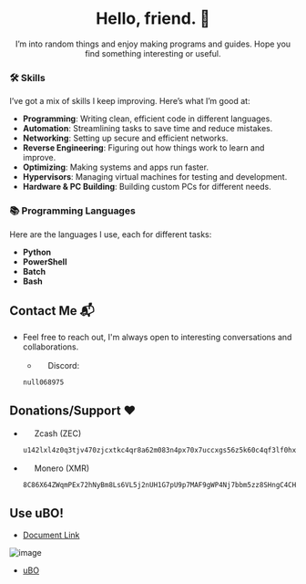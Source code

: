 <h1 align="center">Hello, friend. 👋</h1>

<p align="center">
  I’m into random things and enjoy making programs and guides. Hope you find something interesting or useful.
</p>

### 🛠️ Skills
I’ve got a mix of skills I keep improving. Here’s what I’m good at:

- **Programming**: Writing clean, efficient code in different languages.
- **Automation**: Streamlining tasks to save time and reduce mistakes.
- **Networking**: Setting up secure and efficient networks.
- **Reverse Engineering**: Figuring out how things work to learn and improve.
- **Optimizing**: Making systems and apps run faster.
- **Hypervisors**: Managing virtual machines for testing and development.
- **Hardware & PC Building**: Building custom PCs for different needs.

### 📚 Programming Languages
Here are the languages I use, each for different tasks:

- **Python**
- **PowerShell**
- **Batch**
- **Bash**

## Contact Me 📬
  * Feel free to reach out, I'm always open to interesting conversations and collaborations.

    * <img src="https://external-content.duckduckgo.com/ip3/discord.com.ico" width="16" height="16">  Discord:
    ```
    null068975
    ```

## Donations/Support ❤️
  * <img src="https://external-content.duckduckgo.com/ip3/z.cash.ico" width="16" height="16">  Zcash (ZEC)
    ```
    u142lxl4z0q3tjv470zjcxtkc4qr8a62m083n4px70x7uccxgs56z5k60c4qf3lf0hxm67e0emyqzaafcnqv8afyjr2jj2vppl8qtf4f8wljxqwumn3eswcxc99e8mzsfclh4a76wtwylvhys2sqqqjaq37puj64zkp5l2zhhytnrn98v3wjdkegjwzd697s8vtxw5se20x3rzux9tev3
    ```
  * <img src="https://external-content.duckduckgo.com/ip3/www.getmonero.org.ico" width="16" height="16">  Monero (XMR)
    ```
    8C86X64ZWqmPEx72hNyBm8Ls6VL5j2nUH1G7pU9p7MAF9gWP4Nj7bbm5zz8SHngC4CHArmKY4BdVnKcoDH6dT8mw7kL2u9S
    ```

## Use uBO!
- [Document Link](https://www.ic3.gov/Media/Y2022/PSA221221)

![image](https://github.com/Scrut1ny/Scrut1ny/assets/53458032/508e97fa-7470-40fb-a335-a7e0a69c6b4a)

- [uBO](https://ublockorigin.com/)

